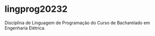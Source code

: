 # lingprog20232
Disciplina de Linguagem de Programação do Curso de Bacharelado em Engenharia Elétrica.
